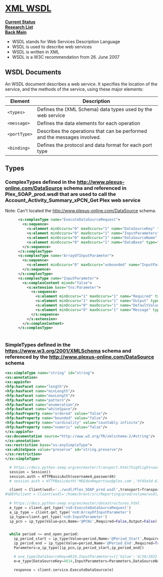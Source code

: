 # **[XML WSDL](https://www.w3schools.com/xml/xml_wsdl.asp)**

**[Current Status](../../../development/status/weekly/current_status.md)**\
**[Research List](../../../research/research_list.md)**\
**[Back Main](../../../README.md)**

- WSDL stands for Web Services Description Language
- WSDL is used to describe web services
- WSDL is written in XML
- WSDL is a W3C recommendation from 26. June 2007

## WSDL Documents

An WSDL document describes a web service. It specifies the location of the service, and the methods of the service, using these major elements:

| Element    | Description                                                               |
|------------|---------------------------------------------------------------------------|
| ```<types>```    | Defines the (XML Schema) data types used by the web service               |
| ```<message>```  | Defines the data elements for each operation                              |
| ```<portType>``` | Describes the operations that can be performed and the messages involved. |
| ```<binding>```  | Defines the protocol and data format for each port type                   |

## Types

### ComplexTypes defined in the <http://www.plexus-online.com/DataSource> schema and referenced in Plex_SOAP_prod.wsdl that are used to call the Account_Activity_Summary_xPCN_Get Plex web service

Note: Can't located the <http://www.plexus-online.com/DataSource> schema.

```xml
      <s:complexType name="ExecuteDataSourceRequest">
        <s:sequence>
          <s:element minOccurs="0" maxOccurs="1" name="DataSourceKey" type="s:string"/>
          <s:element minOccurs="0" maxOccurs="1" name="InputParameters" type="tns:ArrayOfInputParameter"/>
          <s:element minOccurs="0" maxOccurs="1" name="DataSourceName" type="s:string"/>
          <s:element minOccurs="0" maxOccurs="1" name="DataBase" type="s:string"/>
        </s:sequence>
      </s:complexType>
      <s:complexType name="ArrayOfInputParameter">
        <s:sequence>
          <s:element minOccurs="0" maxOccurs="unbounded" name="InputParameter" nillable="true" type="tns:InputParameter"/>
        </s:sequence>
      </s:complexType>
      <s:complexType name="InputParameter">
        <s:complexContent mixed="false">
          <s:extension base="tns:Parameter">
            <s:sequence>
              <s:element minOccurs="1" maxOccurs="1" name="Required" type="s:boolean"/>
              <s:element minOccurs="1" maxOccurs="1" name="Output" type="s:boolean"/>
              <s:element minOccurs="0" maxOccurs="1" name="DefaultValue" type="s:string"/>
              <s:element minOccurs="0" maxOccurs="1" name="Message" type="s:string"/>
            </s:sequence>
          </s:extension>
        </s:complexContent>
      </s:complexType>
      
```

### SimpleTypes defined in the <https://www.w3.org/2001/XMLSchema> schema and referenced by the <http://www.plexus-online.com/DataSource> schema

```xml
<xs:simpleType name="string" id="string">
<xs:annotation>
<xs:appinfo>
<hfp:hasFacet name="length"/>
<hfp:hasFacet name="minLength"/>
<hfp:hasFacet name="maxLength"/>
<hfp:hasFacet name="pattern"/>
<hfp:hasFacet name="enumeration"/>
<hfp:hasFacet name="whiteSpace"/>
<hfp:hasProperty name="ordered" value="false"/>
<hfp:hasProperty name="bounded" value="false"/>
<hfp:hasProperty name="cardinality" value="countably infinite"/>
<hfp:hasProperty name="numeric" value="false"/>
</xs:appinfo>
<xs:documentation source="http://www.w3.org/TR/xmlschema-2/#string"/>
</xs:annotation>
<xs:restriction base="xs:anySimpleType">
<xs:whiteSpace value="preserve" id="string.preserve"/>
</xs:restriction>
</xs:simpleType>
```

```python
  # https://docs.python-zeep.org/en/master/transport.html?highlight=authentication#http-authentication
  session = Session()
  session.auth = HTTPBasicAuth(username4,password4)
  # session.auth = HTTPBasicAuth('MGEdonReportsws@plex.com','9f45e3d-67ed-')

  client = Client(wsdl='../wsdl/Plex_SOAP_prod.wsdl',transport=Transport(session=session)) # prod
#%DEV%client = Client(wsdl='/home/brent/src/Reporting/prod/volume/wsdl/Plex_SOAP_prod.wsdl',transport=Transport(session=session)) # stand-alone .
  
  # https://docs.python-zeep.org/en/master/datastructures.html
  e_type = client.get_type('ns0:ExecuteDataSourceRequest')
  a_ip_type = client.get_type('ns0:ArrayOfInputParameter')
  ip_type=client.get_type('ns0:InputParameter')
  ip_pcn = ip_type(Value=pcn,Name='@PCNs',Required=False,Output=False)


  while period <= end_open_period:
    ip_period_start = ip_type(Value=period,Name='@Period_Start',Required=True,Output=False)
    ip_period_end = ip_type(Value=period,Name='@Period_End',Required=True,Output=False)
    Parameters=a_ip_type([ip_pcn,ip_period_start,ip_period_end])

    # e=e_type(DataSourceKey=8619,InputParameters=[{'Value':'4/26/2022','Name':'@Report_Date','Required':False,'Output':False}],DataSourceName='Detailed_Production_Get_New')
    e=e_type(DataSourceKey=4814,InputParameters=Parameters,DataSourceName='Account_Activity_Summary_xPCN_Get')

    response = client.service.ExecuteDataSource(e)
